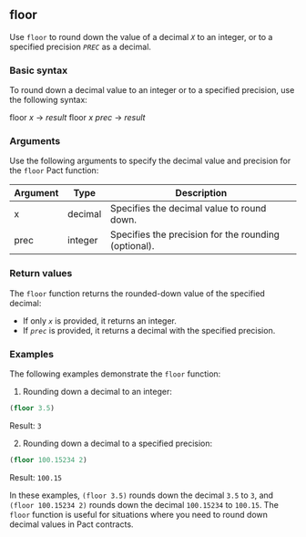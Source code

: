 ## floor
Use `floor` to round down the value of a decimal *`X`* to an integer, or to a specified precision *`PREC`* as a decimal.

### Basic syntax

To round down a decimal value to an integer or to a specified precision, use the following syntax:

floor *x* -> *result*
floor *x* *prec* -> *result*

### Arguments

Use the following arguments to specify the decimal value and precision for the `floor` Pact function:

| Argument | Type     | Description                                          |
|----------|----------|------------------------------------------------------|
| x        | decimal  | Specifies the decimal value to round down.           |
| prec     | integer  | Specifies the precision for the rounding (optional). |

### Return values

The `floor` function returns the rounded-down value of the specified decimal:

- If only *`x`* is provided, it returns an integer.
- If *`prec`* is provided, it returns a decimal with the specified precision.

### Examples

The following examples demonstrate the `floor` function:

1. Rounding down a decimal to an integer:

```lisp
(floor 3.5)
```
Result: `3`

2. Rounding down a decimal to a specified precision:

```lisp
(floor 100.15234 2)
```
Result: `100.15`

In these examples, `(floor 3.5)` rounds down the decimal `3.5` to `3`, and `(floor 100.15234 2)` rounds down the decimal `100.15234` to `100.15`. The `floor` function is useful for situations where you need to round down decimal values in Pact contracts.
